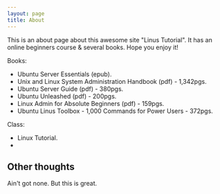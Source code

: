 ```yaml
---
layout: page
title: About
---
```


This is an about page about this awesome site "Linus Tutorial".
It has an online beginners course & several books.
Hope you enjoy it!

Books:
- Ubuntu Server Essentials (epub).
- Unix and Linux System Administration Handbook (pdf) - 1,342pgs.
- Ubuntu Server Guide (pdf) - 380pgs.
- Ubuntu Unleashed (pdf) - 200pgs.
- Linux Admin for Absolute Beginners (pdf) - 159pgs.
- Ubuntu Linus Toolbox - 1,000 Commands for Power Users - 372pgs.

Class:
- Linux Tutorial.
-
## Other thoughts
  Ain't got none.
  But this is great.
